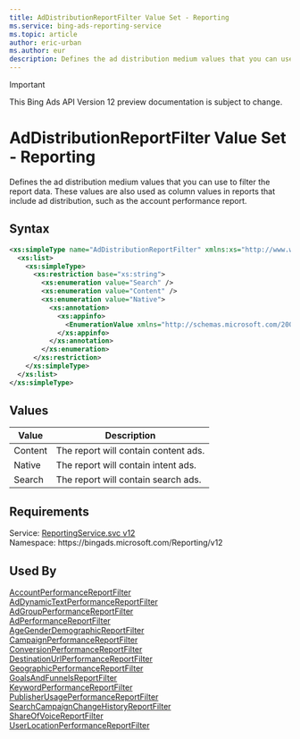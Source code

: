 ```yaml
---
title: AdDistributionReportFilter Value Set - Reporting
ms.service: bing-ads-reporting-service
ms.topic: article
author: eric-urban
ms.author: eur
description: Defines the ad distribution medium values that you can use to filter the report data.
---
```

> [!IMPORTANT]
> This Bing Ads API Version 12 preview documentation is subject to change.

# AdDistributionReportFilter Value Set - Reporting
Defines the ad distribution medium values that you can use to filter the report data. These values are also used as column values in reports that include ad distribution, such as the account performance report.

## Syntax
```xml
<xs:simpleType name="AdDistributionReportFilter" xmlns:xs="http://www.w3.org/2001/XMLSchema">
  <xs:list>
    <xs:simpleType>
      <xs:restriction base="xs:string">
        <xs:enumeration value="Search" />
        <xs:enumeration value="Content" />
        <xs:enumeration value="Native">
          <xs:annotation>
            <xs:appinfo>
              <EnumerationValue xmlns="http://schemas.microsoft.com/2003/10/Serialization/">16</EnumerationValue>
            </xs:appinfo>
          </xs:annotation>
        </xs:enumeration>
      </xs:restriction>
    </xs:simpleType>
  </xs:list>
</xs:simpleType>
```

## <a name="values"></a>Values

|Value|Description|
|-----------|---------------|
|<a name="content"></a>Content|The report will contain content ads.|
|<a name="native"></a>Native|The report will contain intent ads.|
|<a name="search"></a>Search|The report will contain search ads.|

## Requirements
Service: [ReportingService.svc v12](https://reporting.api.bingads.microsoft.com/Api/Advertiser/Reporting/v11/ReportingService.svc)  
Namespace: https\://bingads.microsoft.com/Reporting/v12  

## Used By
[AccountPerformanceReportFilter](accountperformancereportfilter.md)  
[AdDynamicTextPerformanceReportFilter](addynamictextperformancereportfilter.md)  
[AdGroupPerformanceReportFilter](adgroupperformancereportfilter.md)  
[AdPerformanceReportFilter](adperformancereportfilter.md)  
[AgeGenderDemographicReportFilter](agegenderdemographicreportfilter.md)  
[CampaignPerformanceReportFilter](campaignperformancereportfilter.md)  
[ConversionPerformanceReportFilter](conversionperformancereportfilter.md)  
[DestinationUrlPerformanceReportFilter](destinationurlperformancereportfilter.md)  
[GeographicPerformanceReportFilter](geographicperformancereportfilter.md)  
[GoalsAndFunnelsReportFilter](goalsandfunnelsreportfilter.md)  
[KeywordPerformanceReportFilter](keywordperformancereportfilter.md)  
[PublisherUsagePerformanceReportFilter](publisherusageperformancereportfilter.md)  
[SearchCampaignChangeHistoryReportFilter](searchcampaignchangehistoryreportfilter.md)  
[ShareOfVoiceReportFilter](shareofvoicereportfilter.md)  
[UserLocationPerformanceReportFilter](userlocationperformancereportfilter.md)  
